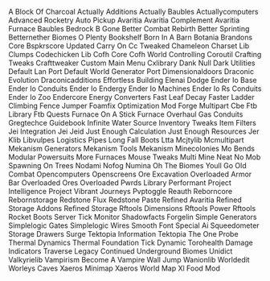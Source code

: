 A Block Of Charcoal
Actually Additions
Actually Baubles
Actuallycomputers
Advanced Rocketry
Auto Pickup
Avaritia
Avaritia Complement
Avaritia Furnace
Baubles
Bedrock B Gone
Better Combat Rebirth
Better Sprinting
Betternether
Biomes O Plenty
Bookshelf
Born In A Barn
Botania
Brandons Core
Bspkrscore Updated
Carry On
Cc Tweaked
Chameleon
Charset Lib
Clumps
Codechicken Lib
Cofh Core
Cofh World
Controlling
Coroutil
Crafting Tweaks
Crafttweaker
Custom Main Menu
Cxlibrary
Dank Null
Dark Utilities
Default Lan Port
Default World Generator Port
Dimensionaldoors
Draconic Evolution
Draconicadditions
Effortless Building
Elenai Dodge
Ender Io Base
Ender Io Conduits
Ender Io Endergy
Ender Io Machines
Ender Io Rs Conduits
Ender Io Zoo
Endercore
Energy Converters
Fast Leaf Decay
Faster Ladder Climbing
Fence Jumper
Foamfix Optimization Mod
Forge Multipart Cbe
Ftb Library
Ftb Quests
Furnace On A Stick
Furnace Overhaul
Gas Conduits
Gregtechce
Guidebook
Infinite Water Source
Inventory Tweaks
Item Filters
Jei Integration
Jei
Jeid
Just Enough Calculation
Just Enough Resources Jer
Klib
Libvulpes
Logistics Pipes
Long Fall Boots
Ltta
Mcjtylib
Mcmultipart
Mekanism Generators
Mekanism Tools
Mekanism
Minecolonies
Mo Bends
Modular Powersuits
More Furnaces
Mouse Tweaks
Multi Mine
Neat
No Mob Spawning On Trees
Nodami
Nofog
Numina
Oh The Biomes Youll Go
Old Combat
Opencomputers
Openscreens
Ore Excavation
Overloaded Armor Bar
Overloaded Ores
Overloaded
Pwrds Library
Performant
Project Intelligence
Project Vibrant Journeys
Pvptoggle
Reauth
Reborncore
Rebornstorage
Redstone Flux
Redstone Paste
Refined Avaritia
Refined Storage Addons
Refined Storage
Rftools Dimensions
Rftools Power
Rftools
Rocket Boots
Server Tick Monitor
Shadowfacts Forgelin
Simple Generators
Simplelogic Gates
Simplelogic Wires
Smooth Font
Special Ai
Squeedometer
Storage Drawers
Surge
Tektopia Information
Tektopia
The One Probe
Thermal Dynamics
Thermal Foundation
Tick Dynamic
Torohealth Damage Indicators
Traverse Legacy Continued
Underground Biomes
Unidict
Valkyrielib
Vampirism Become A Vampire
Wall Jump
Wanionlib
Worldedit
Worleys Caves
Xaeros Minimap
Xaeros World Map
Xl Food Mod
